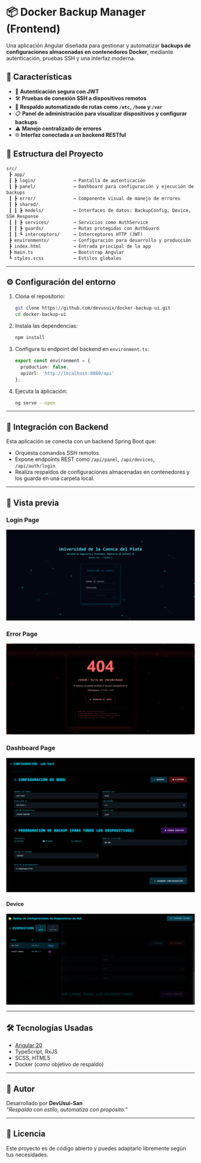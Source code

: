 # 📦 Docker Backup Manager (Frontend)

Una aplicación Angular diseñada para gestionar y automatizar **backups de configuraciones almacenadas en contenedores Docker**, mediante autenticación, pruebas SSH y una interfaz moderna.

## 🚀 Características

- 🔐 **Autenticación segura con JWT**
- 🛠 **Pruebas de conexión SSH a dispositivos remotos**
- 💾 **Respaldo automatizado de rutas como `/etc`, `/home` y `/var`**
- 📋 **Panel de administración para visualizar dispositivos y configurar backups**
- ⚠️ **Manejo centralizado de errores**
- 🌐 **Interfaz conectada a un backend RESTful**

## 🧩 Estructura del Proyecto

```
src/
 ┣ app/
 ┃ ┣ login/              → Pantalla de autenticación
 ┃ ┣ panel/              → Dashboard para configuración y ejecución de backups
 ┃ ┣ error/              → Componente visual de manejo de errores
 ┃ ┣ shared/
 ┃ ┃ ┣ models/           → Interfaces de datos: BackupConfig, Device, SSH Response
 ┃ ┃ ┣ services/         → Servicios como AuthService
 ┃ ┃ ┣ guards/           → Rutas protegidas con AuthGuard
 ┃ ┃ ┗ interceptors/     → Interceptores HTTP (JWT)
 ┣ environments/         → Configuración para desarrollo y producción
 ┣ index.html            → Entrada principal de la app
 ┣ main.ts               → Bootstrap Angular
 ┗ styles.scss           → Estilos globales
```

---

## ⚙️ Configuración del entorno

1. Clona el repositorio:
   ```bash
   git clone https://github.com/devusuix/docker-backup-ui.git
   cd docker-backup-ui
   ```

2. Instala las dependencias:
   ```bash
   npm install
   ```

3. Configura tu endpoint del backend en `environment.ts`:
   ```ts
   export const environment = {
     production: false,
     apiUrl: 'http://localhost:8080/api'
   };
   ```

4. Ejecuta la aplicación:
   ```bash
   ng serve --open
   ```

---

## 🔄 Integración con Backend

Esta aplicación se conecta con un backend Spring Boot que:
- Orquesta comandos SSH remotos
- Expone endpoints REST como `/api/panel`, `/api/devices`, `/api/auth/login`
- Realiza respaldos de configuraciones almacenadas en contenedores y los guarda en una carpeta local.

---

## 📸 Vista previa

### Login Page

![login](image/login-devusui.png)

### Error Page

![error](image/error-devusui.png)

### Dashboard Page

![dashboard](image/dashboard-devusui.png)

#### Device

![device](image/device-devusui.png)

---

## 🛠 Tecnologías Usadas

- [Angular 20](https://angular.io/)
- TypeScript, RxJS
- SCSS, HTML5
- Docker (como objetivo de respaldo)

---

## 👤 Autor

Desarrollado por **DevUsui-San**  
_“Respalda con estilo, automatiza con propósito.”_

---

## 📝 Licencia

Este proyecto es de código abierto y puedes adaptarlo libremente según tus necesidades.
```
